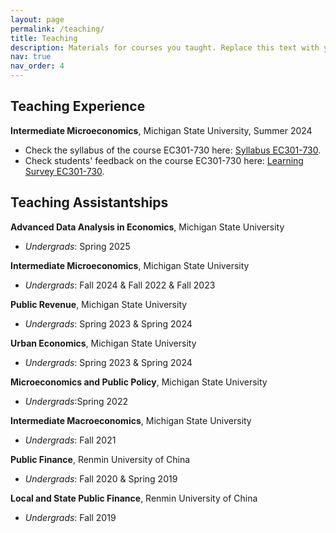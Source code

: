 ```yaml
---
layout: page
permalink: /teaching/
title: Teaching
description: Materials for courses you taught. Replace this text with your description.
nav: true
nav_order: 4
---
```


## Teaching Experience
**Intermediate Microeconomics**, Michigan State University, Summer 2024 
- Check the syllabus of the course EC301-730 here: <a href="{{ 'Syllabus_EC301_730Summer.pdf' | prepend: 'assets/pdf/' | relative_url }}" target="_blank" rel="noopener noreferrer">Syllabus EC301-730</a>. 
- Check students' feedback on the course EC301-730 here: <a href="{{ 'Student_EC301_730Summer.pdf' | prepend: 'assets/pdf/' | relative_url }}" target="_blank" rel="noopener noreferrer">Learning Survey EC301-730</a>. 

## Teaching Assistantships
 
**Advanced Data Analysis in Economics**, Michigan State University
- *Undergrads*: Spring 2025

**Intermediate Microeconomics**, Michigan State University  
- *Undergrads*: Fall 2024 & Fall 2022 & Fall 2023

**Public Revenue**, Michigan State University 
- *Undergrads*: Spring 2023 & Spring 2024

**Urban Economics**, Michigan State University 
- *Undergrads*: Spring 2023 & Spring 2024

**Microeconomics and Public Policy**, Michigan State University 
- *Undergrads*:Spring 2022

**Intermediate Macroeconomics**, Michigan State University
- *Undergrads*: Fall 2021

**Public Finance**, Renmin University of China 
- *Undergrads*: Fall 2020 & Spring 2019

**Local and State Public Finance**, Renmin University of China 
- *Undergrads*: Fall 2019